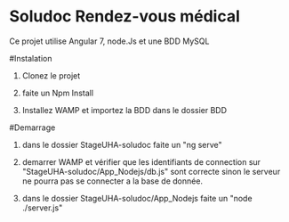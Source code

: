 # Soludoc Rendez-vous médical

Ce projet utilise Angular 7, node.Js et une BDD MySQL

#Instalation 

1) Clonez le projet

2) faite un Npm Install

3) Installez WAMP et importez la BDD dans le dossier BDD

#Demarrage

1) dans le dossier StageUHA-soludoc faite un "ng serve"

2) demarrer WAMP et vérifier que les identifiants de connection sur "StageUHA-soludoc/App_Nodejs/db.js" sont correcte sinon le serveur ne pourra pas se connecter a la base de donnée.

3) dans le dossier StageUHA-soludoc/App_Nodejs faite un "node ./server.js"





